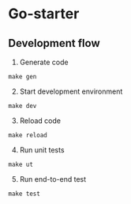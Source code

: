 # Go-starter 

## Development flow

1. Generate code

```shell
make gen
```

2. Start development environment

```shell
make dev
```

3. Reload code 

```shell
make reload
```

4. Run unit tests

```shell
make ut
```

5. Run end-to-end test

```shell
make test
```
